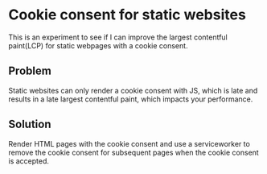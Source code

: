 # Cookie consent for static websites

This is an experiment to see if I can improve the largest contentful paint(LCP) for static webpages with a cookie consent.

## Problem

Static websites can only render a cookie consent with JS, which is late and results in a late largest contentful paint, which impacts your performance. 

## Solution

Render HTML pages with the cookie consent and use a serviceworker to remove the cookie consent for subsequent pages when the cookie consent is accepted.

